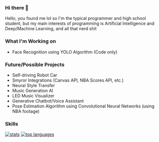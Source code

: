 ### Hi there 👋
Hello, you found me lol so I'm the typical programmer and high school student, but my main interests of programming is Artificial Intelligence and Deep/Machine Learning, and all that nerd shit

### What I'm Working on 

- Face Recognition using YOLO Algorithm (Code only)

### Future/Possible Projects

- Self-driving Robot Car
- Smyror Integrations (Canvas API, NBA Scores API, etc.)
- Neural Style Transfer
- Music Generation AI
- LED Music Visualizer
- Generative Chatbot/Voice Assistant
- Pose Estimation Algorithm using Convolutional Neural Networks (using NBA footage)

### Skills
[![stats](https://github-readme-stats.vercel.app/api?username=elementzprojects&show_icons=true)](https://github.com/anuraghazra/github-readme-stats)
[![top languages](https://github-readme-stats.vercel.app/api/top-langs?username=elementzprojects&layout=compact)](https://github.com/anuraghazra/github-readme-stats)

